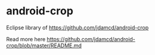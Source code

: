 android-crop
============

Eclipse library of
https://github.com/jdamcd/android-crop

Read more here
https://github.com/jdamcd/android-crop/blob/master/README.md
